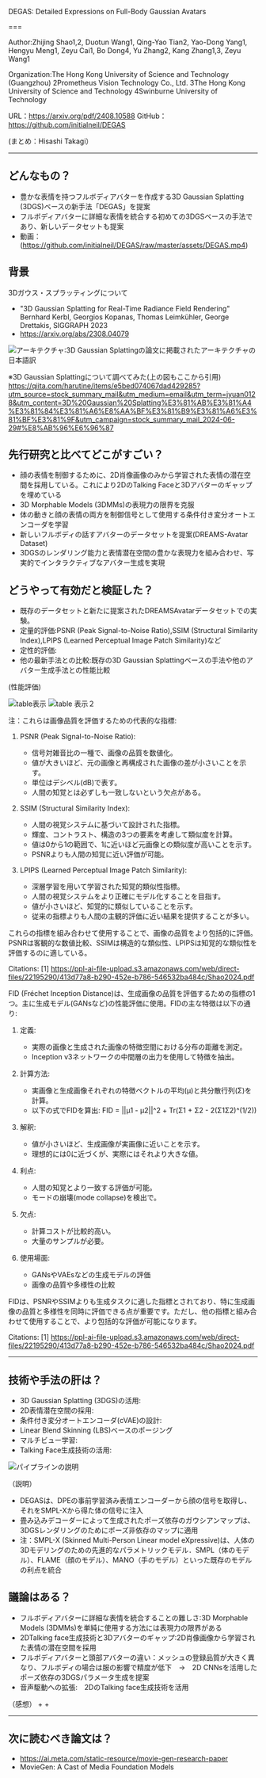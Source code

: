 DEGAS: Detailed Expressions on Full-Body Gaussian Avatars

===


Author:Zhijing Shao1,2, Duotun Wang1, Qing-Yao Tian2, Yao-Dong Yang1, Hengyu Meng1,
Zeyu Cai1, Bo Dong4, Yu Zhang2, Kang Zhang1,3, Zeyu Wang1

Organization:The Hong Kong University of Science and Technology (Guangzhou)
2Prometheus Vision Technology Co., Ltd.
3The Hong Kong University of Science and Technology
4Swinburne University of Technology


URL：https://arxiv.org/pdf/2408.10588
GitHub：https://github.com/initialneil/DEGAS


(まとめ：Hisashi Takagi）

---

## どんなもの？

+ 豊かな表情を持つフルボディアバターを作成する3D Gaussian Splatting (3DGS)ベースの新手法「DEGAS」を提案
+ フルボディアバターに詳細な表情を統合する初めての3DGSベースの手法であり、新しいデータセットも提案
+ 動画：(https://github.com/initialneil/DEGAS/raw/master/assets/DEGAS.mp4)



## 背景

3Dガウス・スプラッティングについて
+ "3D Gaussian Splatting for Real-Time Radiance Field Rendering" Bernhard Kerbl, Georgios Kopanas, Thomas Leimkühler, George Drettakis, SIGGRAPH 2023
+ https://arxiv.org/abs/2308.04079

![アーキテクチャ:3D Gaussian Splattingの論文に掲載されたアーキテクチャの日本語訳](./DEGAS/Architect-3dgs.png)

※3D Gaussian Splattingについて調べてみた(上の図もここから引用)
https://qiita.com/harutine/items/e5bed074067dad429285?utm_source=stock_summary_mail&utm_medium=email&utm_term=jyuan0128&utm_content=3D%20Gaussian%20Splatting%E3%81%AB%E3%81%A4%E3%81%84%E3%81%A6%E8%AA%BF%E3%81%B9%E3%81%A6%E3%81%BF%E3%81%9F&utm_campaign=stock_summary_mail_2024-06-29#%E8%AB%96%E6%96%87


## 先行研究と比べてどこがすごい？
+ 顔の表情を制御するために、2D肖像画像のみから学習された表情の潜在空間を採用している。これにより2DのTalking Faceと3Dアバターのギャップを埋めている
+ 3D Morphable Models (3DMMs)の表現力の限界を克服
+ 体の動きと顔の表情の両方を制御信号として使用する条件付き変分オートエンコーダを学習
+ 新しいフルボディの話すアバターのデータセットを提案(DREAMS-Avatar Dataset)
+ 3DGSのレンダリング能力と表情潜在空間の豊かな表現力を組み合わせ、写実的でインタラクティブなアバター生成を実現

## どうやって有効だと検証した？

+ 既存のデータセットと新たに提案されたDREAMSAvatarデータセットでの実験。
+ 定量的評価:PSNR (Peak Signal-to-Noise Ratio),SSIM (Structural Similarity Index),LPIPS (Learned Perceptual Image Patch Similarity)など
+ 定性的評価:
+ 他の最新手法との比較:既存の3D Gaussian Splattingベースの手法や他のアバター生成手法との性能比較
  
(性能評価)

![table表示](./DEGAS/comparison_on_Full_Avatars.png)
![table 表示２](./DEGAS/comparison_on_Full_Avatars2.png)


注：これらは画像品質を評価するための代表的な指標:

1. PSNR (Peak Signal-to-Noise Ratio):
   - 信号対雑音比の一種で、画像の品質を数値化。
   - 値が大きいほど、元の画像と再構成された画像の差が小さいことを示す。
   - 単位はデシベル(dB)で表す。
   - 人間の知覚とは必ずしも一致しないという欠点がある。

2. SSIM (Structural Similarity Index):
   - 人間の視覚システムに基づいて設計された指標。
   - 輝度、コントラスト、構造の3つの要素を考慮して類似度を計算。
   - 値は0から1の範囲で、1に近いほど元画像との類似度が高いことを示す。
   - PSNRよりも人間の知覚に近い評価が可能。

3. LPIPS (Learned Perceptual Image Patch Similarity):
   - 深層学習を用いて学習された知覚的類似性指標。
   - 人間の視覚システムをより正確にモデル化することを目指す。
   - 値が小さいほど、知覚的に類似していることを示す。
   - 従来の指標よりも人間の主観的評価に近い結果を提供することが多い。

これらの指標を組み合わせて使用することで、画像の品質をより包括的に評価。PSNRは客観的な数値比較、SSIMは構造的な類似性、LPIPSは知覚的な類似性を評価するのに適している。

Citations:
[1] https://ppl-ai-file-upload.s3.amazonaws.com/web/direct-files/22195290/413d77a8-b290-452e-b786-546532ba484c/Shao2024.pdf

FID (Fréchet Inception Distance)は、生成画像の品質を評価するための指標の1つ。主に生成モデル(GANsなど)の性能評価に使用。FIDの主な特徴は以下の通り:

1. 定義:
   - 実際の画像と生成された画像の特徴空間における分布の距離を測定。
   - Inception v3ネットワークの中間層の出力を使用して特徴を抽出。

2. 計算方法:
   - 実画像と生成画像それぞれの特徴ベクトルの平均(μ)と共分散行列(Σ)を計算。
   - 以下の式でFIDを算出:
     FID = ||μ1 - μ2||^2 + Tr(Σ1 + Σ2 - 2(Σ1Σ2)^(1/2))

3. 解釈:
   - 値が小さいほど、生成画像が実画像に近いことを示す。
   - 理想的には0に近づくが、実際にはそれより大きな値。

4. 利点:
   - 人間の知覚とより一致する評価が可能。
   - モードの崩壊(mode collapse)を検出で。

5. 欠点:
   - 計算コストが比較的高い。
   - 大量のサンプルが必要。

6. 使用場面:
   - GANsやVAEsなどの生成モデルの評価
   - 画像の品質や多様性の比較

FIDは、PSNRやSSIMよりも生成タスクに適した指標とされており、特に生成画像の品質と多様性を同時に評価できる点が重要です。ただし、他の指標と組み合わせて使用することで、より包括的な評価が可能になります。

Citations:
[1] https://ppl-ai-file-upload.s3.amazonaws.com/web/direct-files/22195290/413d77a8-b290-452e-b786-546532ba484c/Shao2024.pdf

---

## 技術や手法の肝は？


+ 3D Gaussian Splatting (3DGS)の活用:
+ 2D表情潜在空間の採用:
+ 条件付き変分オートエンコーダ(cVAE)の設計:
+ Linear Blend Skinning (LBS)ベースのポージング
+ マルチビュー学習:
+ Talking Face生成技術の活用:

![パイプラインの説明](./DEGAS/Framework.png)

（説明）
+ DEGASは、DPEの事前学習済み表情エンコーダーから顔の信号を取得し、それをSMPL-Xから得た体の信号に注入
+ 畳み込みデコーダーによって生成されたポーズ依存のガウシアンマップは、3DGSレンダリングのためにポーズ非依存のマップに適用
+ 注：SMPL-X (Skinned Multi-Person Linear model eXpressive)は、人体の3Dモデリングのための先進的なパラメトリックモデル．SMPL（体のモデル）、FLAME（顔のモデル）、MANO（手のモデル）といった既存のモデルの利点を統合

## 議論はある？


+ フルボディアバターに詳細な表情を統合することの難しさ:3D Morphable Models (3DMMs)を単純に使用する方法には表現力の限界がある
+ 2DTalking face生成技術と3Dアバターのギャップ:2D肖像画像から学習された表情の潜在空間を採用
+ フルボディアバターと頭部アバターの違い：メッシュの登録品質が大きく異なり、フルボディの場合は服の影響で精度が低下　→　2D CNNsを活用したポーズ依存の3DGSパラメータ生成を提案
+ 音声駆動への拡張:　2DのTalking face生成技術を活用

（感想）
+ 
+ 

---

## 次に読むべき論文は？

+ https://ai.meta.com/static-resource/movie-gen-research-paper
+ MovieGen: A Cast of Media Foundation Models
 


